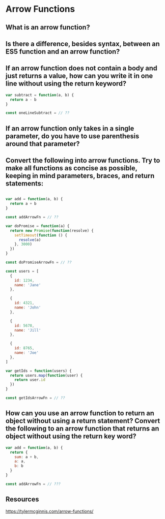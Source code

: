 # Arrow Functions

## What is an arrow function?

## Is there a difference, besides syntax, between an ES5 function and an arrow function?

## If an arrow function does not contain a body and just returns a value, how can you write it in one line without using the return keyword?

```javascript
var subtract = function(a, b) {
  return a - b
}

const oneLineSubtract = // ??
```

## If an arrow function only takes in a single parameter, do you have to use parenthesis around that parameter?

## Convert the following into arrow functions. Try to make all functions as concise as possible, keeping in mind parameters, braces, and return statements:

```javascript

var add = function(a, b) {
  return a + b
}

const addArrowFn = // ??

var doPromise = function(a) {
  return new Promise(function(resolve) {
    setTimeout(function () {
      resolve(a)
    }, 3000)
  })
}

const doPromiseArrowFn = // ??

const users = [
  {
    id: 1234,
    name: 'Jane'
  },

  {
    id: 4321,
    name: 'John'
  },

  {
    id: 5678,
    name: 'Jill'
  },

  {
    id: 8765,
    name: 'Joe'
  },
]

var getIds = function(users) {
  return users.map(function(user) {
    return user.id
  })
}

const getIdsArrowFn = // ??

```

## How can you use an arrow function to return an object without using a return statement? Convert the following to an arrow function that returns an object without using the return key word?

```javascript
var add = function(a, b) {
  return {
    sum: a + b,
    a: a,
    b: b
  }
}

const addArrowFn = // ???
```

## Resources
https://tylermcginnis.com/arrow-functions/